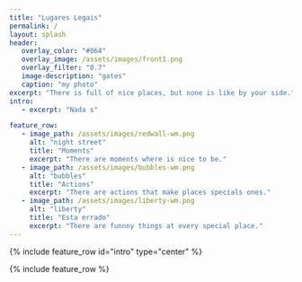 ```yaml
---
title: "Lugares Legais"
permalink: /
layout: splash 
header: 
   overlay_color: "#064"
   overlay_image: /assets/images/front1.png  
   overlay_filter: "0.7"
   image-description: "gates" 
   caption: "my photo"
excerpt: "There is full of nice places, but none is like by your side."
intro: 
   - excerpt: "Nada s"

feature_row:
   - image_path: /assets/images/redwall-wm.png
     alt: "night street"
     title: "Moments"
     excerpt: "There are moments where is nice to be."
   - image_path: /assets/images/bubbles-wm.png
     alt: "bubbles"
     title: "Actions"
     excerpt: "There are actions that make places specials ones."
   - image_path: /assets/images/liberty-wm.png
     alt: "liberty"
     title: "Esta errado"
     excerpt: "There are funnny things at every special place."
---
```


{% include feature_row id="intro" type="center" %}

{% include feature_row %}



